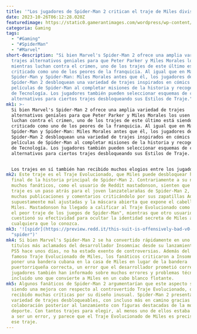 ```yaml
---
title: '"Los jugadores de Spider-Man 2 critican el traje de Miles divisivo"'
date: 2023-10-26T06:12:28.020Z
featuredimage: https://static0.gamerantimages.com/wordpress/wp-content/uploads/2023/10/spider-man-2-peter-and-miles-talking-no-masks.jpg?q=50&fit=contain&w=1140&h=&dpr=1.5
categoria: Gaming
tags:
  - "#Gaming"
  - "#SpiderMan"
  - "#Marvel"
short-description: "Si bien Marvel's Spider-Man 2 ofrece una amplia variedad de
  trajes alternativos geniales para que Peter Parker y Miles Morales los usen
  mientras luchan contra el crimen, uno de los trajes de este último está siendo
  criticado como uno de los peores de la franquicia. Al igual que en Marvel's
  Spider-Man y Spider-Man: Miles Morales antes que él, los jugadores de
  Spider-Man 2 desbloquean una variedad de trajes inspirados en cómics y
  películas de Spider-Man al completar misiones de la historia y recoger Piezas
  de Tecnología. Los jugadores también pueden seleccionar esquemas de color
  alternativos para ciertos trajes desbloqueando sus Estilos de Traje."
mk1: >-
  Si bien Marvel's Spider-Man 2 ofrece una amplia variedad de trajes
  alternativos geniales para que Peter Parker y Miles Morales los usen mientras
  luchan contra el crimen, uno de los trajes de este último está siendo
  criticado como uno de los peores de la franquicia. Al igual que en Marvel's
  Spider-Man y Spider-Man: Miles Morales antes que él, los jugadores de
  Spider-Man 2 desbloquean una variedad de trajes inspirados en cómics y
  películas de Spider-Man al completar misiones de la historia y recoger Piezas
  de Tecnología. Los jugadores también pueden seleccionar esquemas de color
  alternativos para ciertos trajes desbloqueando sus Estilos de Traje.


  Los trajes en sí también han recibido muchos elogios entre los jugadores de Marvel's Spider-Man 2, gracias a favoritos de los fanáticos como el Traje Simbionte con telarañas de Tobey Maguire de Spider-Man 3 y el conjunto más fiel al cómic de Andrew Garfield de The Amazing Spider-Man 2, finalmente disponibles para Peter después de su ausencia en juegos anteriores. Miles no se queda atrás en cuanto a variedad de trajes, luciendo trajes elegantes de Spider-Man 2 como el Traje Forever inspirado en Black Panther y el Traje de Materia Programable de su última aparición jugable en Spider-Man: Miles Morales. Sin embargo, un traje alternativo de Spider-Man 2 está generando discusión entre los fanáticos por todas las razones incorrectas.
mk2: Este traje es el Traje Evolucionado, que Miles puede desbloquear hacia el
  final de la historia principal de Spider-Man 2. Contrariamente a su nombre,
  muchos fanáticos, como el usuario de Reddit mastadonson, sienten que este
  traje es un paso atrás para el joven lanzatelarañas de Spider-Man 2, con
  muchas publicaciones y comentarios criticándolo por sus zapatillas Adidas
  supuestamente mal ajustadas y la máscara abierta que expone el cabello de
  Miles. Mastadonson ha llegado a calificar al Traje Evolucionado como "quizás
  el peor traje de los juegos de Spider-Man", mientras que otro usuario
  cuestionó su efectividad para ocultar la identidad secreta de Miles a
  cualquiera que lo conozca.
mk3: '![spidr](https://preview.redd.it/this-suit-is-offensively-bad-v0-wilx8qkyfyvb1.jpg?width=640&crop=smart&auto=webp&s=cea41480024a6b03c9ae454d33175c0b3591c141
  "spider")'
mk4: Si bien Marvel's Spider-Man 2 se ha convertido rápidamente en uno de los
  títulos más aclamados del desarrollador Insomniac desde su lanzamiento en la
  PS5 hace unos días, no ha estado exento de controversias. Además del ahora
  famoso Traje Evolucionado de Miles, los fanáticos criticaron a Insomniac por
  poner una bandera cubana en la casa de Miles en lugar de la bandera
  puertorriqueña correcta, un error que el desarrollador prometió corregir. Los
  jugadores también han informado sobre muchos errores y problemas técnicos,
  incluido uno que convierte a Miles en un cubo blanco flotante.
mk5: Algunos fanáticos de Spider-Man 2 argumentarían que este aspecto sigue
  siendo una mejora con respecto al controvertido Traje Evolucionado, que ha
  recibido muchas críticas por su diseño inusual. Spider-Man 2 presenta una gran
  variedad de trajes desbloqueables, con incluso más en camino gracias a una
  colaboración posterior al lanzamiento con figuras destacadas de la moda y el
  deporte. Con tantos trajes para elegir, al menos uno de ellos estaba destinado
  a ser un error, y parece que el Traje Evolucionado de Miles es precisamente
  ese traje.
---
```

